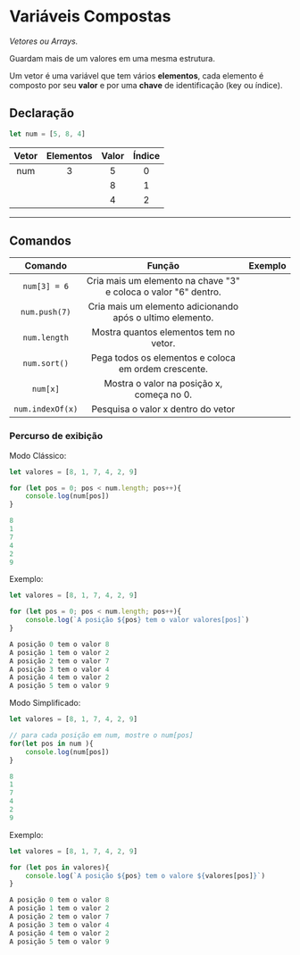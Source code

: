 # Variáveis Compostas

*Vetores ou Arrays.*

Guardam mais de um valores em uma mesma estrutura.

Um vetor é uma variável que tem vários **elementos**, cada elemento é composto por seu **valor** e por uma **chave** de identificação (key ou índice).



## Declaração

```javascript
let num = [5, 8, 4]

```

| Vetor | Elementos | Valor | Índice |
| :---: | :-------: | :---: | :----: |
|  num  |     3     |   5   |   0    |
|       |           |   8   |   1    |
|       |           |   4   |   2    |

------

## Comandos

|     Comando      |                            Função                            | Exemplo |
| :--------------: | :----------------------------------------------------------: | :-----: |
|   `num[3] = 6`   | Cria mais um elemento na chave "3" e coloca o valor "6" dentro. |         |
|  `num.push(7)`   |  Cria mais um elemento adicionando após o ultimo elemento.   |         |
|   `num.length`   |            Mostra quantos elementos tem no vetor.            |         |
|   `num.sort()`   |     Pega todos os elementos e coloca em ordem crescente.     |         |
|     `num[x]`     |          Mostra o valor na posição x, começa no 0.           |         |
| `num.indexOf(x)` |              Pesquisa o valor x dentro do vetor              |         |

### Percurso de exibição

Modo Clássico:

```javascript
let valores = [8, 1, 7, 4, 2, 9]

for (let pos = 0; pos < num.length; pos++){
    console.log(num[pos])
}

8
1
7
4
2
9
```

Exemplo:

```javascript
let valores = [8, 1, 7, 4, 2, 9]

for (let pos = 0; pos < num.length; pos++){
    console.log(`A posição ${pos} tem o valor valores[pos]`)
}

A posição 0 tem o valor 8
A posição 1 tem o valor 2
A posição 2 tem o valor 7
A posição 3 tem o valor 4
A posição 4 tem o valor 2
A posição 5 tem o valor 9

```





Modo Simplificado:

```javascript
let valores = [8, 1, 7, 4, 2, 9]

// para cada posição em num, mostre o num[pos]
for(let pos in num ){  
    console.log(num[pos])
}

8
1
7
4
2
9
```



Exemplo:

```javascript
let valores = [8, 1, 7, 4, 2, 9]

for (let pos in valores){
    console.log(`A posição ${pos} tem o valore ${valores[pos]}`)
}

A posição 0 tem o valor 8
A posição 1 tem o valor 2
A posição 2 tem o valor 7
A posição 3 tem o valor 4
A posição 4 tem o valor 2
A posição 5 tem o valor 9

```


